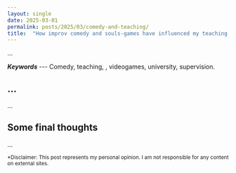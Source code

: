 ```yaml
---
layout: single
date: 2025-03-01
permalink: posts/2025/03/comedy-and-teaching/
title:  "How improv comedy and souls-games have influenced my teaching style "
---
```


...

***Keywords*** --- Comedy, teaching, , videogames, university, supervision.

## ...

...

## Some final thoughts

...

<sub>*Disclaimer: This post represents my personal opinion. I am not responsible for any content on external sites.</sub> 